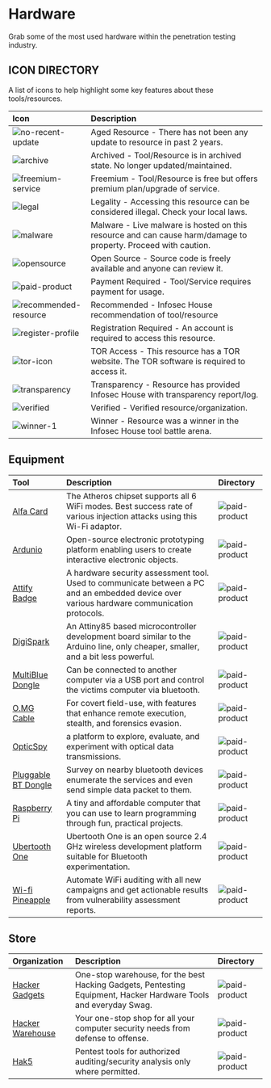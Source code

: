# Hardware

Grab some of the most used hardware within the penetration testing industry.

## ICON DIRECTORY

A list of icons to help highlight some key features about these tools/resources.

| Icon | Description |
| :--- | :--- |
| ![no-recent-update](https://raw.githubusercontent.com/InfosecHouse/InfosecHouse/main/icons/no-recent-update.png) | Aged Resource - There has not been any update to resource in past 2 years. |
| ![archive](https://raw.githubusercontent.com/InfosecHouse/InfosecHouse/main/icons/archive.png) | Archived - Tool/Resource is in archived state. No longer updated/maintained. |
| ![freemium-service](https://raw.githubusercontent.com/InfosecHouse/InfosecHouse/main/icons/freemium-service.png) | Freemium - Tool/Resource is free but offers premium plan/upgrade of service. |
| ![legal](https://raw.githubusercontent.com/InfosecHouse/InfosecHouse/main/icons/legal.png) | Legality - Accessing this resource can be considered illegal. Check your local laws. |
| ![malware](https://raw.githubusercontent.com/InfosecHouse/InfosecHouse/main/icons/malware.png) | Malware - Live malware is hosted on this resource and can cause harm/damage to property. Proceed with caution. |
| ![opensource](https://raw.githubusercontent.com/InfosecHouse/InfosecHouse/main/icons/opensource.png) | Open Source - Source code is freely available and anyone can review it. |
| ![paid-product](https://raw.githubusercontent.com/InfosecHouse/InfosecHouse/main/icons/paid-product.png) | Payment Required - Tool/Service requires payment for usage. |
| ![recommended-resource](https://raw.githubusercontent.com/InfosecHouse/InfosecHouse/main/icons/recommended-resource.png) | Recommended - Infosec House recommendation of tool/resource |
| ![register-profile](https://raw.githubusercontent.com/InfosecHouse/InfosecHouse/main/icons/register-profile.png) | Registration Required - An account is required to access this resource. |
| ![tor-icon](https://raw.githubusercontent.com/InfosecHouse/InfosecHouse/main/icons/tor-icon.png) | TOR Access - This resource has a TOR website. The TOR software is required to access it. |
| ![transparency](https://raw.githubusercontent.com/InfosecHouse/InfosecHouse/main/icons/transparency.png) | Transparency - Resource has provided Infosec House with transparency report/log. |
| ![verified](https://raw.githubusercontent.com/InfosecHouse/InfosecHouse/main/icons/verified.png) | Verified - Verified resource/organization. |
| ![winner-1](https://raw.githubusercontent.com/InfosecHouse/InfosecHouse/main/icons/winner.png) | Winner - Resource was a winner in the Infosec House tool battle arena. |

## Equipment

| Tool | Description | Directory |
| :--- | :--- | :--- |
| [Alfa Card](https://www.amazon.com/s?k=Alfa-AWUS036NHA) | The Atheros chipset supports all 6 WiFi modes. Best success rate of various injection attacks using this Wi-Fi adaptor. | ![paid-product](https://raw.githubusercontent.com/InfosecHouse/InfosecHouse/main/icons/paid-product.png) |
| [Ardunio](https://www.arduino.cc/) | Open-source electronic prototyping platform enabling users to create interactive electronic objects. | ![paid-product](https://raw.githubusercontent.com/InfosecHouse/InfosecHouse/main/icons/paid-product.png) |
| [Attify Badge](https://www.attify-store.com/) | A hardware security assessment tool. Used to communicate between a PC and an embedded device over various hardware communication protocols. | ![paid-product](https://raw.githubusercontent.com/InfosecHouse/InfosecHouse/main/icons/paid-product.png) |
| [DigiSpark](http://digistump.com/products/1) | An Attiny85 based microcontroller development board similar to the Arduino line, only cheaper, smaller, and a bit less powerful. | ![paid-product](https://raw.githubusercontent.com/InfosecHouse/InfosecHouse/main/icons/paid-product.png) |
| [MultiBlue Dongle](https://www.amazon.com/MultiBlue-Dongle-Bluetooth-Keyboard-BT300KMS/dp/B00CRY5K16) | Can be connected to another computer via a USB port and control the victims computer via bluetooth. | ![paid-product](https://raw.githubusercontent.com/InfosecHouse/InfosecHouse/main/icons/paid-product.png) |
| [O.MG Cable](https://shop.hak5.org/collections/mischief-gadgets/products/o-mg-cable?variant=29408695582833) | For covert field-use, with features that enhance remote execution, stealth, and forensics evasion. | ![paid-product](https://raw.githubusercontent.com/InfosecHouse/InfosecHouse/main/icons/paid-product.png) |
| [OpticSpy](https://www.attify-store.com/products/opticspy) | a platform to explore, evaluate, and experiment with optical data transmissions. | ![paid-product](https://raw.githubusercontent.com/InfosecHouse/InfosecHouse/main/icons/paid-product.png) |
| [Pluggable BT Dongle](https://plugable.com/products/usb-bt4le/) | Survey on nearby bluetooth devices enumerate the services and even send simple data packet to them. | ![paid-product](https://raw.githubusercontent.com/InfosecHouse/InfosecHouse/main/icons/paid-product.png) |
| [Raspberry Pi](https://www.raspberrypi.org/) | A tiny and affordable computer that you can use to learn programming through fun, practical projects. | ![paid-product](https://raw.githubusercontent.com/InfosecHouse/InfosecHouse/main/icons/paid-product.png) |
| [Ubertooth One](https://greatscottgadgets.com/ubertoothone/) | Ubertooth One is an open source 2.4 GHz wireless development platform suitable for Bluetooth experimentation. | ![paid-product](https://raw.githubusercontent.com/InfosecHouse/InfosecHouse/main/icons/paid-product.png) |
| [Wi-fi Pineapple](https://shop.hak5.org/products/wifi-pineapple) | Automate WiFi auditing with all new campaigns and get actionable results from vulnerability assessment reports. | ![paid-product](https://raw.githubusercontent.com/InfosecHouse/InfosecHouse/main/icons/paid-product.png) |

## Store

| Organization | Description | Directory |
| :--- | :--- | :--- |
| [Hacker Gadgets](https://hacker-gadgets.com/) | One-stop warehouse, for the best Hacking Gadgets, Pentesting Equipment, Hacker Hardware Tools and everyday Swag. | ![paid-product](https://raw.githubusercontent.com/InfosecHouse/InfosecHouse/main/icons/paid-product.png) |
| [Hacker Warehouse](https://hackerwarehouse.com/) | Your one-stop shop for all your computer security needs from defense to offense. | ![paid-product](https://raw.githubusercontent.com/InfosecHouse/InfosecHouse/main/icons/paid-product.png) |
| [Hak5](https://shop.hak5.org/) | Pentest tools for authorized auditing/security analysis only where permitted. | ![paid-product](https://raw.githubusercontent.com/InfosecHouse/InfosecHouse/main/icons/paid-product.png) |

